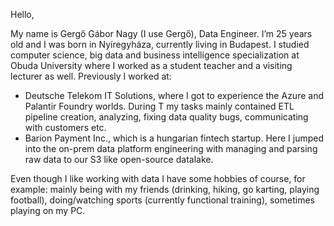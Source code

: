 Hello,
 
My name is Gergő Gábor Nagy (I use Gergő), Data Engineer. I’m 25 years old and I was born in Nyíregyháza, currently living in Budapest. I studied computer science, big data and business intelligence specialization at Obuda University where I worked as a student teacher and a visiting lecturer as well. Previously I worked at:
- Deutsche Telekom IT Solutions, where I got to experience the Azure and Palantir Foundry worlds. During T my tasks mainly contained ETL pipeline creation, analyzing, fixing data quality bugs, communicating with customers etc. 
- Barion Payment Inc., which is a hungarian fintech startup. Here I jumped into the on-prem data platform engineering with managing and parsing raw data to our S3 like open-source datalake.

Even though I like working with data I have some hobbies of course, for example: mainly being with my friends (drinking, hiking, go karting, playing football), doing/watching sports (currently functional training), sometimes playing on my PC. 
